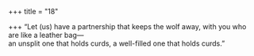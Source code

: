 +++
title = "18"

+++
“Let (us) have a partnership that keeps the wolf away, with you who are  like a leather bag—  
an unsplit one that holds curds, a well-filled one that holds curds.”  